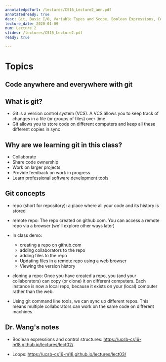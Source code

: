 ```yaml
---
annotatedpdfurl: /lectures/CS16_Lecture2_ann.pdf
annotatedready: true
desc: Git, Basic I/O, Variable Types and Scope, Boolean Expressions, Control Flow , Loops
lecture_date: 2020-01-09
num: Lecture 2
slides: /lectures/CS16_Lecture2.pdf
ready: true

---
```


# Topics

## Code anywhere and everywhere with git 

## What is git?
* Git is a version control system (VCS). A VCS allows you to keep track of changes in a file (or groups of files) over time
* Git allows you to store code on different computers and keep all these different copies in sync 

## Why are we learning git in this class?
* Collaborate 
* Share code ownership
* Work on larger projects
* Provide feedback on work in progress
* Learn professional software development tools

## Git concepts
* repo (short for repository): a place where all your code and its history is stored
* remote repo: The repo created on github.com. You can access a remote repo via a browser (we'll explore other ways later)

* In class demo:
	- creating a repo on github.com
	- adding collaborators to the repo
	- adding files to the repo
	- Updating files in a remote repo using a web browser
    - Viewing the version history
	
* cloning a repo: Once you have created a repo, you (and your collaborators) can copy (or clone) it on different computers. Each instance is now a local repo, because it exists on your (local) computer rather than the web.
* Using git command line tools, we can sync up different repos. This means multiple collaborators can work on the same code on different machines.


## Dr. Wang's notes

* Boolean expressions and control structures: 
<https://ucsb-cs16-m18.github.io/lectures/lect02/> 

* Loops: 
<https://ucsb-cs16-m18.github.io/lectures/lect03/>
